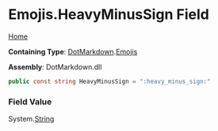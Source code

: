 # Emojis\.HeavyMinusSign Field

[Home](../../../README.md)

**Containing Type**: [DotMarkdown](../../README.md)\.[Emojis](../README.md)

**Assembly**: DotMarkdown\.dll

```csharp
public const string HeavyMinusSign = ":heavy_minus_sign:"
```

### Field Value

System\.[String](https://docs.microsoft.com/en-us/dotnet/api/system.string)